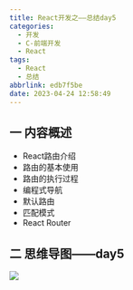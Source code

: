 ```yaml
---
title: React开发之——总结day5
categories:
  - 开发
  - C-前端开发
  - React
tags:
  - React
  - 总结
abbrlink: edb7f5be
date: 2023-04-24 12:58:49
---
```

## 一 内容概述

* React路由介绍
* 路由的基本使用
* 路由的执行过程
* 编程式导航
* 默认路由
* 匹配模式
* React Router

<!--more-->

## 二 思维导图——day5
![][1]


[1]:https://cdn.jsdelivr.net/gh/PGzxc/CDN/blog-react/react-summary-day5.png

